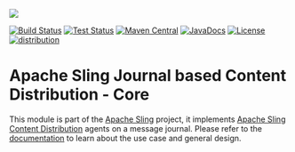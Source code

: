 [<img src="https://sling.apache.org/res/logos/sling.png"/>](https://sling.apache.org)

[![Build Status](https://builds.apache.org/buildStatus/icon?job=Sling/sling-org-apache-sling-distribution-journal/master)](https://builds.apache.org/job/Sling/job/sling-org-apache-sling-distribution-journal/job/master) [![Test Status](https://img.shields.io/jenkins/t/https/builds.apache.org/job/Sling/job/sling-org-apache-sling-distribution-journal/job/master.svg)](https://builds.apache.org/job/Sling/job/sling-org-apache-sling-distribution-journal/job/master/test_results_analyzer/) [![Maven Central](https://maven-badges.herokuapp.com/maven-central/org.apache.sling/org.apache.sling.distribution.journal/badge.svg)](https://search.maven.org/#search%7Cga%7C1%7Cg%3A%22org.apache.sling%22%20a%3A%22org.apache.sling.distribution.journal%22) [![JavaDocs](https://www.javadoc.io/badge/org.apache.sling/org.apache.sling.distribution.journal.svg)](https://www.javadoc.io/doc/org.apache.sling/org.apache.sling.distribution.journal) [![License](https://img.shields.io/badge/License-Apache%202.0-blue.svg)](https://www.apache.org/licenses/LICENSE-2.0) [![distribution](https://sling.apache.org/badges/group-distribution.svg)](https://github.com/apache/sling-aggregator/blob/master/docs/groups/distribution.md)

# Apache Sling Journal based Content Distribution - Core

This module is part of the [Apache Sling](https://sling.apache.org) project, it implements [Apache Sling Content Distribution](https://sling.apache.org/documentation/bundles/content-distribution.html) agents on a message journal.
Please refer to the [documentation](docs/documentation.md) to learn about the use case and general design.

